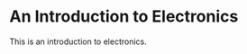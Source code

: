 An Introduction to Electronics
==============================

This is an introduction to electronics.
